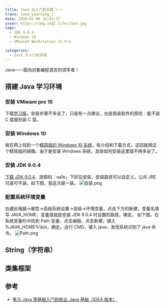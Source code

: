 ```yaml
---
title: Java 从入门到实践（一）
trans: Java_Learning_1
date: 2020-02-06 16:03:27
cover: https://img.imql.life/Java.jpg
tags:
  - JDK 9.0.4
  - Windows 10
  - VMware® Workstation 15 Pro

categories:
  - Java 从入门到实践
---
```


Java——面向对象编程语言的领军者！

<!-- more -->

## 搭建 Java 学习环境

### 安装 VMware pro 15

下载[学习版](https://www.52pojie.cn/thread-1026907-1-1.html)，安装步骤不多说了，只是有一点建议，也是我装软件的原则：能不装 C 盘就别装 C 盘。

### 安装 Windows 10

我在网上找到一个[精简版的 Windows 10 系统](https://www.cnblogs.com/gxhunter/p/10290748.html)，有介绍和下载方式，这回就用这个精简版的镜像。由于是安装 Windows 系统，具体如何安装这里就不再多说了。

### 安装 JDK 9.0.4

[下载 JDK 9.0.4](https://pan.baidu.com/s/1R0Y6nDqlYxKvelV3dAtekQ)，提取码：ua1e，下好后安装，安装路径可以自定义，公共 JRE 可装可不装，如下图，我这次装一装。
![安装.png](https://cdn.nlark.com/yuque/0/2022/png/8391941/1643950683233-758724b8-9150-4a02-8430-cd48330015a7.png#clientId=u5ff9c625-7df9-4&crop=0&crop=0&crop=1&crop=1&from=drop&id=u5cbeb679&name=%E5%AE%89%E8%A3%85.png&originHeight=476&originWidth=625&originalType=binary&ratio=1&rotation=0&showTitle=false&size=42805&status=done&style=shadow&taskId=u033ecad2-8edd-48a9-a420-b9188bbaa81&title=)

### 配置系统环境变量

右键此电脑->属性->高级系统设置->高级->环境变量，点击下方的新建，变量名填写 JAVA_HOME，变量值就是安装 JDK 9.0.4 时设置的路径，确定。
如下图，在系统变量栏中找到 Path 变量，点击编辑，点击新建，键入 %JAVA_HOME%\bin，确定。运行 CMD，键入 java，发现系统识别了 java 命令。
![Path.png](https://cdn.nlark.com/yuque/0/2022/png/8391941/1643950697495-8251c080-cd53-438b-9621-e4c5849c77f4.png#clientId=u5ff9c625-7df9-4&crop=0&crop=0&crop=1&crop=1&from=drop&id=u45eb6e35&name=Path.png&originHeight=777&originWidth=794&originalType=binary&ratio=1&rotation=0&showTitle=false&size=29929&status=done&style=shadow&taskId=ubd0b9da3-4da1-43cb-af7b-92e50129abe&title=)

## String（字符串）

## 类集框架

## 参考

- [黑马 Java 零基础入门到就业\_Java 基础（IDEA 版本）](https://www.bilibili.com/video/BV1Lf4y1U7Cz?p=9)

